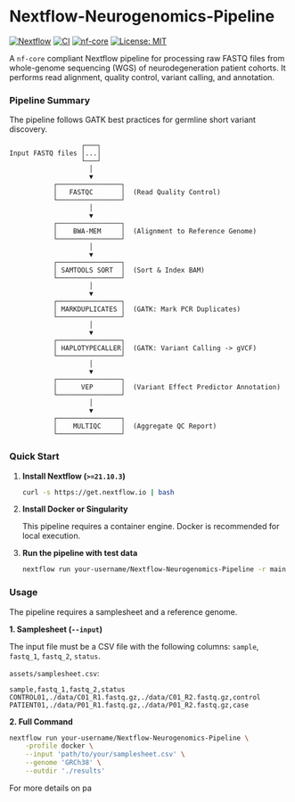 # Nextflow-Neurogenomics-Pipeline

[![Nextflow](https://img.shields.io/badge/nextflow%20DSL2-%E2%89%A521.10.3-239f20.svg)](https://www.nextflow.io/)
[![CI](https://github.com/your-username/Nextflow-Neurogenomics-Pipeline/actions/workflows/ci.yml/badge.svg)](https://github.com/your-username/Nextflow-Neurogenomics-Pipeline/actions/workflows/ci.yml)
[![nf-core](https://img.shields.io/badge/nf--core-compliant-brightgreen)](https://nf-co.re)
[![License: MIT](https://img.shields.io/badge/License-MIT-yellow.svg)](https://opensource.org/licenses/MIT)

A `nf-core` compliant Nextflow pipeline for processing raw FASTQ files from whole-genome sequencing (WGS) of neurodegeneration patient cohorts. It performs read alignment, quality control, variant calling, and annotation.

### Pipeline Summary

The pipeline follows GATK best practices for germline short variant discovery.

```
                  ┌───┐
Input FASTQ files │...│
                  └───┘
                    │
                    ▼
           ┌────────────────┐
           │   FASTQC       │  (Read Quality Control)
           └────────────────┘
                    │
                    ▼
           ┌────────────────┐
           │    BWA-MEM     │  (Alignment to Reference Genome)
           └────────────────┘
                    │
                    ▼
           ┌────────────────┐
           │ SAMTOOLS SORT  │  (Sort & Index BAM)
           └────────────────┘
                    │
                    ▼
           ┌────────────────┐
           │ MARKDUPLICATES │  (GATK: Mark PCR Duplicates)
           └────────────────┘
                    │
                    ▼
           ┌────────────────┐
           │ HAPLOTYPECALLER│  (GATK: Variant Calling -> gVCF)
           └────────────────┘
                    │
                    ▼
           ┌────────────────┐
           │      VEP       │  (Variant Effect Predictor Annotation)
           └────────────────┘
                    │
                    ▼
           ┌────────────────┐
           │    MULTIQC     │  (Aggregate QC Report)
           └────────────────┘
```

### Quick Start

1.  **Install Nextflow (`>=21.10.3`)**

    ```bash
    curl -s https://get.nextflow.io | bash
    ```

2.  **Install Docker or Singularity**

    This pipeline requires a container engine. Docker is recommended for local execution.

3.  **Run the pipeline with test data**

    ```bash
    nextflow run your-username/Nextflow-Neurogenomics-Pipeline -r main -profile test,docker
    ```

### Usage

The pipeline requires a samplesheet and a reference genome.

**1. Samplesheet (`--input`)**

The input file must be a CSV file with the following columns: `sample`, `fastq_1`, `fastq_2`, `status`.

`assets/samplesheet.csv`:
```csv
sample,fastq_1,fastq_2,status
CONTROL01,./data/C01_R1.fastq.gz,./data/C01_R2.fastq.gz,control
PATIENT01,./data/P01_R1.fastq.gz,./data/P01_R2.fastq.gz,case
```

**2. Full Command**

```bash
nextflow run your-username/Nextflow-Neurogenomics-Pipeline \
    -profile docker \
    --input 'path/to/your/samplesheet.csv' \
    --genome 'GRCh38' \
    --outdir './results'
```

For more details on pa
